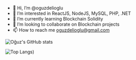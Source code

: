 - 👋 Hi, I’m @oguzdelioglu
- 👀 I’m interested in ReactJS, NodeJS, MySQL, PHP, .NET
- 🌱 I’m currently learning Blockchain Solidity
- 💞️ I’m looking to collaborate on Blockchain projects
- 📫 How to reach me oguzdelioglu@gmail.com

![Oğuz's GitHub stats](https://github-readme-stats.vercel.app/api?username=oguzdelioglu&show_icons=true&theme=radical&text_color=fff&title_color=blue)

![Top Langs](https://github-readme-stats.vercel.app/api/top-langs/?username=oguzdelioglu&layout=compact&bg_color=00000000&text_color=fff&title_color=blue))


<!---
oguzdelioglu/oguzdelioglu is a ✨ special ✨ repository because its `README.md` (this file) appears on your GitHub profile.
You can click the Preview link to take a look at your changes.
--->
